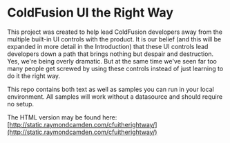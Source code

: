 ColdFusion UI the Right Way
===

This project was created to help lead ColdFusion developers away from the multiple built-in UI controls with the product. It is our belief (and this will be expanded in more detail in the Introduction) that these UI controls lead developers down a path that brings nothing but despair and destruction. Yes, we're being overly dramatic. But at the same time we've seen far too many people get screwed by using these controls instead of just learning to do it the right way.

This repo contains both text as well as samples you can run in your local environment. All samples will work without a datasource and should require no setup. 

The HTML version may be found here: [http://static.raymondcamden.com/cfuitherightway/](http://static.raymondcamden.com/cfuitherightway/)